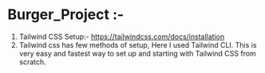 # Burger_Project :-

1. Tailwind CSS Setup:- https://tailwindcss.com/docs/installation
2. Tailwind css has few methods of setup, Here I used Tailwind CLI. This is very easy and fastest way to set up and starting with Tailwind CSS from scratch.




